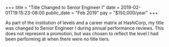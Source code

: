 +++
title = "Title Changed to Senior Engineer I"
date = 2019-02-01T19:15:23-08:00
public_date = "Feb 2019"
pay = "$150,000/year"
+++

As part of the institution of levels and a career matrix at HashiCorp, my title was changed to Senior Engineer I during annual performance reviews. This does not represent a promotion, but was chosen to reflect the level I had been performing at when there were no title tiers.
